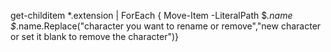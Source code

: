 get-childitem *.extension | ForEach { Move-Item -LiteralPath $_.name $_.name.Replace("character you want to rename or remove","new character or set it blank to remove the character")}
